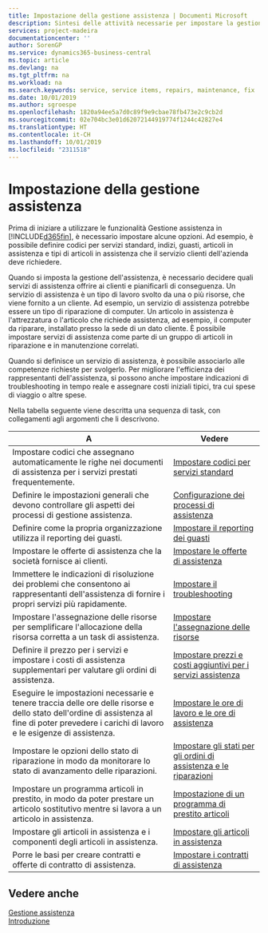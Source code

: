 ```yaml
---
title: Impostazione della gestione assistenza | Documenti Microsoft
description: Sintesi delle attività necessarie per impostare la gestione dell'assistenza adattandola al modo in cui le organizzazioni gestiscono i propri servizi.
services: project-madeira
documentationcenter: ''
author: SorenGP
ms.service: dynamics365-business-central
ms.topic: article
ms.devlang: na
ms.tgt_pltfrm: na
ms.workload: na
ms.search.keywords: service, service items, repairs, maintenance, fix
ms.date: 10/01/2019
ms.author: sgroespe
ms.openlocfilehash: 1820a94ee5a7d0c89f9e9cbae78fb473e2c9cb2d
ms.sourcegitcommit: 02e704bc3e01d62072144919774f1244c42827e4
ms.translationtype: HT
ms.contentlocale: it-CH
ms.lasthandoff: 10/01/2019
ms.locfileid: "2311518"
---
```

# <a name="setting-up-service-management"></a>Impostazione della gestione assistenza
Prima di iniziare a utilizzare le funzionalità Gestione assistenza in [!INCLUDE[d365fin](includes/d365fin_md.md)], è necessario impostare alcune opzioni. Ad esempio, è possibile definire codici per servizi standard, indizi, guasti, articoli in assistenza e tipi di articoli in assistenza che il servizio clienti dell'azienda deve richiedere.  

Quando si imposta la gestione dell'assistenza, è necessario decidere quali servizi di assistenza offrire ai clienti e pianificarli di conseguenza. Un servizio di assistenza è un tipo di lavoro svolto da una o più risorse, che viene fornito a un cliente. Ad esempio, un servizio di assistenza potrebbe essere un tipo di riparazione di computer. Un articolo in assistenza è l'attrezzatura o l'articolo che richiede assistenza, ad esempio, il computer da riparare, installato presso la sede di un dato cliente. È possibile impostare servizi di assistenza come parte di un gruppo di articoli in riparazione e in manutenzione correlati.  
  
Quando si definisce un servizio di assistenza, è possibile associarlo alle competenze richieste per svolgerlo. Per migliorare l'efficienza dei rappresentanti dell'assistenza, si possono anche impostare indicazioni di troubleshooting in tempo reale e assegnare costi iniziali tipici, tra cui spese di viaggio o altre spese.  

Nella tabella seguente viene descritta una sequenza di task, con collegamenti agli argomenti che li descrivono.  
  
| A | Vedere |
| --- | --- |
| Impostare codici che assegnano automaticamente le righe nei documenti di assistenza per i servizi prestati frequentemente. |[Impostare codici per servizi standard](service-how-setup-service-coding.md)|
| Definire le impostazioni generali che devono controllare gli aspetti dei processi di gestione assistenza.|[Configurazione dei processi di assistenza](service-setup-service-processes.md)|
| Definire come la propria organizzazione utilizza il reporting dei guasti. |[Impostare il reporting dei guasti](service-how-setup-fault-reporting.md) |
| Impostare le offerte di assistenza che la società fornisce ai clienti.|[Impostare le offerte di assistenza](service-how-setup-service-offerings.md)|
| Immettere le indicazioni di risoluzione dei problemi che consentono ai rappresentanti dell'assistenza di fornire i propri servizi più rapidamente. |[Impostare il troubleshooting](service-how-setup-troubleshooting.md) |
| Impostare l'assegnazione delle risorse per semplificare l'allocazione della risorsa corretta a un task di assistenza. |[Impostare l'assegnazione delle risorse](service-how-setup-resource-allocation.md) |
| Definire il prezzo per i servizi e impostare i costi di assistenza supplementari per valutare gli ordini di assistenza. |[Impostare prezzi e costi aggiuntivi per i servizi assistenza](service-how-setup-service-costs-pricing.md)|
| Eseguire le impostazioni necessarie e tenere traccia delle ore delle risorse e dello stato dell'ordine di assistenza al fine di poter prevedere i carichi di lavoro e le esigenze di assistenza.|[Impostare le ore di lavoro e le ore di assistenza](service-how-setup-work-service-hours.md)|
| Impostare le opzioni dello stato di riparazione in modo da monitorare lo stato di avanzamento delle riparazioni. | [Impostare gli stati per gli ordini di assistenza e le riparazioni](service-order-repair-status.md)|
| Impostare un programma articoli in prestito, in modo da poter prestare un articolo sostitutivo mentre si lavora a un articolo in assistenza. |[Impostazione di un programma di prestito articoli](service-how-setup-loaner-program.md) |
| Impostare gli articoli in assistenza e i componenti degli articoli in assistenza. |[Impostare gli articoli in assistenza](service-how-setup-service-items.md) |
| Porre le basi per creare contratti e offerte di contratto di assistenza. |[Impostare i contratti di assistenza](service-how-setup-service-contracts.md) |

## <a name="see-also"></a>Vedere anche
[Gestione assistenza](service-service.md)  
[Introduzione](product-get-started.md)  
